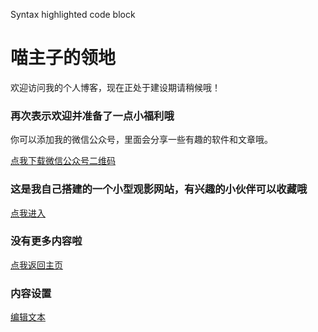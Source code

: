 Syntax highlighted code block
# 喵主子的领地


欢迎访问我的个人博客，现在正处于建设期请稍候哦！



### 再次表示欢迎并准备了一点小福利哦

你可以添加我的微信公众号，里面会分享一些有趣的软件和文章哦。

[点我下载微信公众号二维码](http://pi.knot-ido.tk/data/f_83516312.jpg)


### 这是我自己搭建的一个小型观影网站，有兴趣的小伙伴可以收藏哦

[点我进入](http://tv.knot-ido.top)


### 没有更多内容啦
[点我返回主页](http://knot-ido.tk/ph)


### 内容设置
 [编辑文本](https://github.com/knot-ido/bk/edit/master/README.md) 


